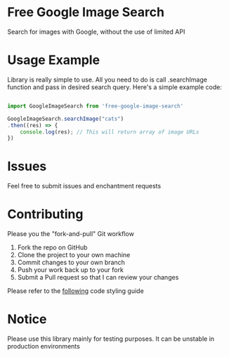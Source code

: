# Free Google Image Search
Search for images with Google, without the use of limited API

# Usage Example
Library is really simple to use. All you need to do is call .searchImage function and pass in desired search query. Here's a simple example code:

```javascript

import GoogleImageSearch from 'free-google-image-search'

GoogleImageSearch.searchImage("cats")
.then((res) => {
    console.log(res); // This will return array of image URLs
})

```

# Issues
Feel free to submit issues and enchantment requests

# Contributing
Please you the "fork-and-pull" Git workflow

1. Fork the repo on GitHub
2. Clone the project to your own machine
3. Commit changes to your own branch
4. Push your work back up to your fork
5. Submit a Pull request so that I can review your changes

Please refer to the [following](https://github.com/felixge/node-style-guide) code styling guide

# Notice
Please use this library mainly for testing purposes. It can be unstable in production environments
